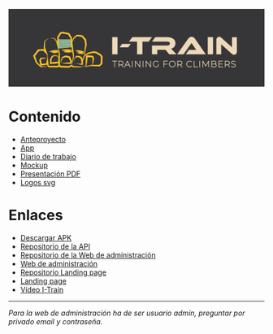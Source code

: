 ![](images/cabecera.png)

# Contenido

-   [Anteproyecto](Anteproyecto/README.md)
-   [App](App/README.md)
-   [Diario de trabajo](Advances/README.md)
-   [Mockup](Mockup/README.md)
-   [Presentación PDF](https://github.com/VictorGallardo/I-Train/blob/main/itrain.pdf)
-   [Logos svg](https://github.com/VictorGallardo/I-Train/tree/main/svg)

# Enlaces

-   [Descargar APK](https://github.com/VictorGallardo/I-Train/blob/main/Apk/itrain.apk)
-   [Repositorio de la API](https://github.com/VictorGallardo/I-Train-server)
-   [Repositorio de la Web de administración](https://github.com/VictorGallardo/I-Train-admin)
-   [Web de administración](https://admin-itrain.herokuapp.com/)
-   [Repositorio Landing page](https://github.com/VictorGallardo/I-Train-Landing-page)
-   [Landing page](https://victorgallardo.github.io/I-Train-Landing-page/)
-   [Vídeo I-Train](https://youtu.be/gZHpCa7A1iM)

---

_Para la web de administración ha de ser usuario admin, preguntar por privado email y contraseña._

<!-- ###  :movie_camera: Vídeo
